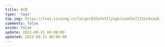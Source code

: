 ```yaml
---
title: 标签
type: 'tags'
top_img: https://tva1.sinaimg.cn/large/832afe33ly1gbi1ve03e7j21hc0xaabj.jpg
comments: false
aside: false
update: 2022-08-31 00:00:00
updated: 2022-08-31 00:00:00
---
```

